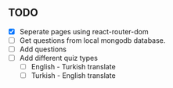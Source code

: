## TODO

- [x] Seperate pages using react-router-dom
- [ ] Get questions from local mongodb database.
- [ ] Add questions
- [ ] Add different quiz types
  - [ ] English - Turkish translate
  - [ ] Turkish - English translate
